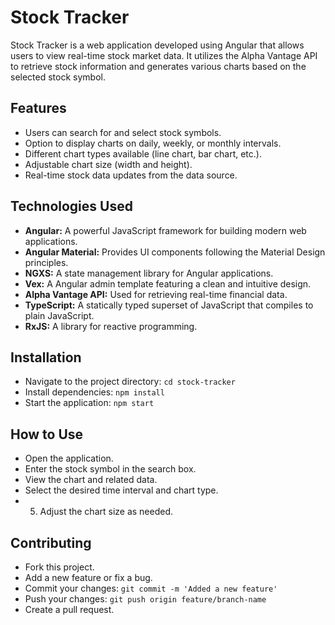 
# Stock Tracker
Stock Tracker is a web application developed using Angular that allows users to view real-time stock market data. It utilizes the Alpha Vantage API to retrieve stock information and generates various charts based on the selected stock symbol.

## Features
 - Users can search for and select stock symbols.
 - Option to display charts on daily, weekly, or monthly intervals.
 - Different chart types available (line chart, bar chart, etc.).
 - Adjustable chart size (width and height).
 - Real-time stock data updates from the data source.

## Technologies Used
 - **Angular:** A powerful JavaScript framework for building modern web applications.
 - **Angular Material:** Provides UI components following the Material Design principles.
 - **NGXS:** A state management library for Angular applications.
 - **Vex:** A Angular admin template featuring a clean and intuitive design.
 - **Alpha Vantage API:** Used for retrieving real-time financial data.
 - **TypeScript:** A statically typed superset of JavaScript that compiles to plain JavaScript.
 - **RxJS:** A library for reactive programming.

## Installation
  - Navigate to the project directory: `cd stock-tracker`
  - Install dependencies: `npm install`
  - Start the application: `npm start`

## How to Use
  - Open the application.
  - Enter the stock symbol in the search box.
  - View the chart and related data.
  - Select the desired time interval and chart type.
  - 5. Adjust the chart size as needed.

## Contributing
   -  Fork this project.
   -  Add a new feature or fix a bug.
   -  Commit your changes: `git commit -m 'Added a new feature'`
   -  Push your changes: `git push origin feature/branch-name`
   -  Create a pull request.

